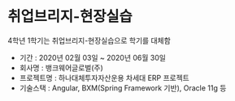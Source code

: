 # 취업브리지-현장실습

4학년 1학기는 취업브리지-현장실습으로 학기를 대체함

- 기간 : 2020년 02월 03일 ~ 2020년 06월 30일
- 회사명 : 뱅크웨어글로벌(주)
- 프로젝트명 : 하나대체투자자산운용 차세대 ERP 프로젝트
- 기술스택 : Angular, BXM(Spring Framework 기반), Oracle 11g 등
